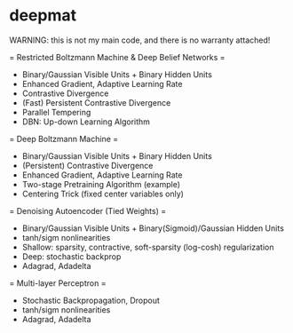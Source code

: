 deepmat
====
WARNING: this is not my main code, and there is no warranty attached!

= Restricted Boltzmann Machine & Deep Belief Networks =
 - Binary/Gaussian Visible Units + Binary Hidden Units
 - Enhanced Gradient, Adaptive Learning Rate
 - Contrastive Divergence
 - (Fast) Persistent Contrastive Divergence
 - Parallel Tempering
 - DBN: Up-down Learning Algorithm

= Deep Boltzmann Machine =
 - Binary/Gaussian Visible Units + Binary Hidden Units
 - (Persistent) Contrastive Divergence
 - Enhanced Gradient, Adaptive Learning Rate
 - Two-stage Pretraining Algorithm (example)
 - Centering Trick (fixed center variables only)

= Denoising Autoencoder (Tied Weights) =
 - Binary/Gaussian Visible Units + Binary(Sigmoid)/Gaussian Hidden Units
 - tanh/sigm nonlinearities
 - Shallow: sparsity, contractive, soft-sparsity (log-cosh) regularization
 - Deep: stochastic backprop
 - Adagrad, Adadelta

= Multi-layer Perceptron =
 - Stochastic Backpropagation, Dropout
 - tanh/sigm nonlinearities
 - Adagrad, Adadelta

